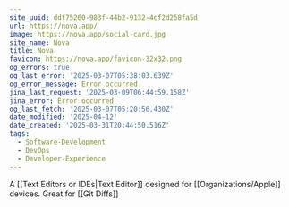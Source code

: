 ```yaml
---
site_uuid: ddf75260-983f-44b2-9132-4cf2d258fa5d
url: https://nova.app/
image: https://nova.app/social-card.jpg
site_name: Nova
title: Nova
favicon: https://nova.app/favicon-32x32.png
og_errors: true
og_last_error: '2025-03-07T05:38:03.639Z'
og_error_message: Error occurred
jina_last_request: '2025-03-09T06:44:59.158Z'
jina_error: Error occurred
og_last_fetch: '2025-03-07T05:20:56.430Z'
date_modified: '2025-04-12'
date_created: '2025-03-31T20:44:50.516Z'
tags:
  - Software-Development
  - DevOps
  - Developer-Experience
---
```












A [[Text Editors or IDEs|Text Editor]] designed for [[Organizations/Apple]] devices. Great for [[Git Diffs]]

